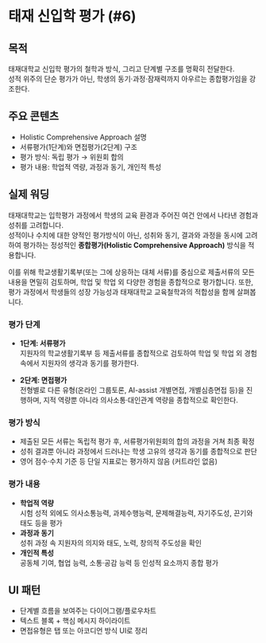 # 태재 신입학 평가 (#6)

## 목적
태재대학교 신입학 평가의 철학과 방식, 그리고 단계별 구조를 명확히 전달한다.  
성적 위주의 단순 평가가 아닌, 학생의 동기·과정·잠재력까지 아우르는 종합평가임을 강조한다.

## 주요 콘텐츠
- Holistic Comprehensive Approach 설명
- 서류평가(1단계)와 면접평가(2단계) 구조
- 평가 방식: 독립 평가 → 위원회 합의
- 평가 내용: 학업적 역량, 과정과 동기, 개인적 특성

## 실제 워딩

태재대학교는 입학평가 과정에서 학생의 교육 환경과 주어진 여건 안에서 나타낸 경험과 성취를 고려합니다.  
성적이나 수치에 대한 양적인 평가방식이 아닌, 성취와 동기, 결과와 과정을 동시에 고려하여 평가하는 정성적인 **종합평가(Holistic Comprehensive Approach)** 방식을 적용합니다.  

이를 위해 학교생활기록부(또는 그에 상응하는 대체 서류)를 중심으로 제출서류의 모든 내용을 면밀히 검토하며, 학업 및 학업 외 다양한 경험을 종합적으로 평가합니다. 또한, 평가 과정에서 학생들의 성장 가능성과 태재대학교 교육철학과의 적합성을 함께 살펴봅니다.  

### 평가 단계
- **1단계: 서류평가**  
  지원자의 학교생활기록부 등 제출서류를 종합적으로 검토하여 학업 및 학업 외 경험 속에서 지원자의 생각과 동기를 평가한다.  

- **2단계: 면접평가**  
  전형별로 다른 유형(온라인 그룹토론, AI-assist 개별면접, 개별심층면접 등)을 진행하며, 지적 역량뿐 아니라 의사소통·대인관계 역량을 종합적으로 확인한다.  

### 평가 방식
- 제출된 모든 서류는 독립적 평가 후, 서류평가위원회의 합의 과정을 거쳐 최종 확정  
- 성취 결과뿐 아니라 과정에서 드러나는 학생 고유의 생각과 동기를 종합적으로 판단  
- 영어 점수·수치 기준 등 단일 지표로는 평가하지 않음 (커트라인 없음)  

### 평가 내용
- **학업적 역량**  
  시험 성적 외에도 의사소통능력, 과제수행능력, 문제해결능력, 자기주도성, 끈기와 태도 등을 평가  
- **과정과 동기**  
  성취 과정 속 지원자의 의지와 태도, 노력, 창의적 주도성을 확인  
- **개인적 특성**  
  공동체 기여, 협업 능력, 소통·공감 능력 등 인성적 요소까지 종합 평가  

## UI 패턴
- 단계별 흐름을 보여주는 다이어그램/플로우차트  
- 텍스트 블록 + 핵심 메시지 하이라이트  
- 면접유형은 탭 또는 아코디언 방식 UI로 정리
